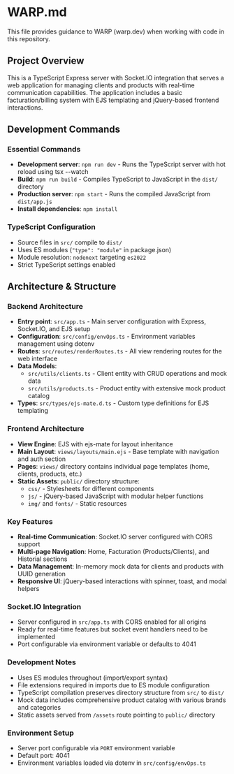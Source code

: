 # WARP.md

This file provides guidance to WARP (warp.dev) when working with code in this repository.

## Project Overview

This is a TypeScript Express server with Socket.IO integration that serves a web application for managing clients and products with real-time communication capabilities. The application includes a basic facturation/billing system with EJS templating and jQuery-based frontend interactions.

## Development Commands

### Essential Commands
- **Development server**: `npm run dev` - Runs the TypeScript server with hot reload using tsx --watch
- **Build**: `npm run build` - Compiles TypeScript to JavaScript in the `dist/` directory
- **Production server**: `npm start` - Runs the compiled JavaScript from `dist/app.js`
- **Install dependencies**: `npm install`

### TypeScript Configuration
- Source files in `src/` compile to `dist/`
- Uses ES modules (`"type": "module"` in package.json)
- Module resolution: `nodenext` targeting `es2022`
- Strict TypeScript settings enabled

## Architecture & Structure

### Backend Architecture
- **Entry point**: `src/app.ts` - Main server configuration with Express, Socket.IO, and EJS setup
- **Configuration**: `src/config/envOps.ts` - Environment variables management using dotenv
- **Routes**: `src/routes/renderRoutes.ts` - All view rendering routes for the web interface
- **Data Models**: 
  - `src/utils/clients.ts` - Client entity with CRUD operations and mock data
  - `src/utils/products.ts` - Product entity with extensive mock product catalog
- **Types**: `src/types/ejs-mate.d.ts` - Custom type definitions for EJS templating

### Frontend Architecture
- **View Engine**: EJS with ejs-mate for layout inheritance
- **Main Layout**: `views/layouts/main.ejs` - Base template with navigation and auth section
- **Pages**: `views/` directory contains individual page templates (home, clients, products, etc.)
- **Static Assets**: `public/` directory structure:
  - `css/` - Stylesheets for different components
  - `js/` - jQuery-based JavaScript with modular helper functions
  - `img/` and `fonts/` - Static resources

### Key Features
- **Real-time Communication**: Socket.IO server configured with CORS support
- **Multi-page Navigation**: Home, Facturation (Products/Clients), and Historial sections
- **Data Management**: In-memory mock data for clients and products with UUID generation
- **Responsive UI**: jQuery-based interactions with spinner, toast, and modal helpers

### Socket.IO Integration
- Server configured in `src/app.ts` with CORS enabled for all origins
- Ready for real-time features but socket event handlers need to be implemented
- Port configurable via environment variable or defaults to 4041

### Development Notes
- Uses ES modules throughout (import/export syntax)
- File extensions required in imports due to ES module configuration
- TypeScript compilation preserves directory structure from `src/` to `dist/`
- Mock data includes comprehensive product catalog with various brands and categories
- Static assets served from `/assets` route pointing to `public/` directory

### Environment Setup
- Server port configurable via `PORT` environment variable
- Default port: 4041
- Environment variables loaded via dotenv in `src/config/envOps.ts`